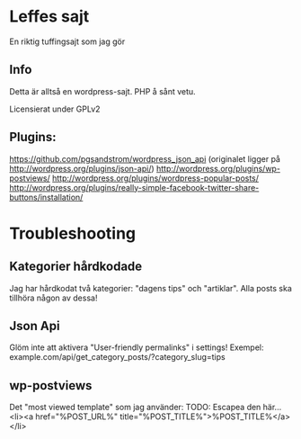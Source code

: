 Leffes sajt
===

En riktig tuffingsajt som jag gör 

Info
---------------

Detta är alltså en wordpress-sajt. PHP å sånt vetu.

Licensierat under GPLv2

Plugins:
---------------
https://github.com/pgsandstrom/wordpress_json_api (originalet ligger på http://wordpress.org/plugins/json-api/)
http://wordpress.org/plugins/wp-postviews/
http://wordpress.org/plugins/wordpress-popular-posts/
http://wordpress.org/plugins/really-simple-facebook-twitter-share-buttons/installation/

Troubleshooting
===

Kategorier hårdkodade
---
Jag har hårdkodat två kategorier: "dagens tips" och "artiklar". Alla posts ska tillhöra någon av dessa!

Json Api
---
Glöm inte att aktivera "User-friendly permalinks" i settings!
Exempel: example.com/api/get_category_posts/?category_slug=tips

wp-postviews
---
Det "most viewed template" som jag använder:
TODO: Escapea den här...
&lt;li>&lt;a href="%POST_URL%"  title="%POST_TITLE%">%POST_TITLE%&lt;/a>&lt;/li>